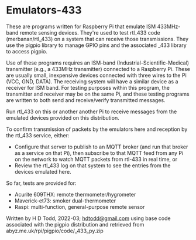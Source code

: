 # Emulators-433

These are programs written for Raspberry Pi that emulate ISM 433MHz-band remote sensing devices.  They're used to test rtl_433 code (merbanan/rtl_433) on a system that can receive those transmissions.  They use the pigpio library to manage GPIO pins and the associated _433 library to access pigpio.

Use of these programs requires an ISM-band (Industrial-Scientific-Medical) transmitter (e.g., a 433MHz transmitter) connected to a Raspberry Pi.  These are usually small, inexpensive devices connected with three wires to the Pi (VCC, GND, DATA).  The receiving system will have a similar device as a receiver for ISM band.  For testing purposes within this program, the transmitter and receiver may be on the same Pi, and these testing programs are written to both send and receive/verify transmitted messages.

Run rtl_433 on this or another another Pi to receive messages from the emulated devices provided on this distribution.

To confirm transmission of packets by the emulators here and reception by the rtl_433 service, either:
- Configure that server to publish to an MQTT broker (and run that broker as a service on that Pi), then subscribe to that MQTT feed from any Pi on the network to watch MQTT packets from rtl-433 in real time, or
- Review the rtl_433 log on that system to see the entries from the devices emulated here.

So far, tests are provided for:
- Acurite 609THX: remote thermometer/hygrometer
- Maverick-et73: smoker dual-thermometer
- Raspi: multi-function, general-purpose remote sensor

Written by H D Todd, 2022-03; hdtodd@gmail.com
using base code associated with the pigpio distribution and retrieved from abyz.me.uk/rpi/pigpio/code/_433_py.zip
